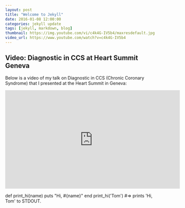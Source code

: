 ```yaml
---
layout: post
title: "Welcome to Jekyll"
date: 2016-01-08 12:00:00
categories: jekyll update
tags: [jekyll, markdown, blog]
thumbnail: https://img.youtube.com/vi/c4k4G-IV5b4/maxresdefault.jpg
video_url: https://www.youtube.com/watch?v=c4k4G-IV5b4
---
```



## Video: Diagnostic in CCS at Heart Summit Geneva

Below is a video of my talk on Diagnostic in CCS (Chronic Coronary Syndrome) that I presented at the Heart Summit in Geneva:

<div class="video-container">
  <iframe width="560" height="315" src="https://www.youtube.com/embed/c4k4G-IV5b4" frameborder="0" allow="accelerometer; autoplay; clipboard-write; encrypted-media; gyroscope; picture-in-picture" allowfullscreen></iframe>
</div>

def print_hi(name)
  puts "Hi, #{name}"
end
print_hi('Tom')
#=> prints 'Hi, Tom' to STDOUT.
